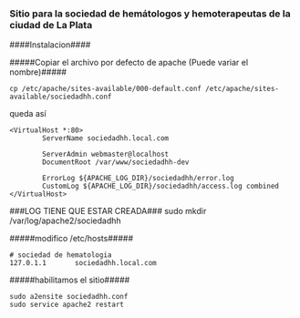 ### Sitio para la sociedad de hemátologos y hemoterapeutas de la ciudad de La Plata ###

####Instalacion####

#####Copiar el archivo por defecto de apache (Puede variar el nombre)#####

    cp /etc/apache/sites-available/000-default.conf /etc/apache/sites-available/sociedadhh.conf

queda así

    <VirtualHost *:80>
            ServerName sociedadhh.local.com

            ServerAdmin webmaster@localhost
            DocumentRoot /var/www/sociedadhh-dev

            ErrorLog ${APACHE_LOG_DIR}/sociedadhh/error.log
            CustomLog ${APACHE_LOG_DIR}/sociedadhh/access.log combined
    </VirtualHost>

###LOG TIENE QUE ESTAR CREADA###
    sudo mkdir /var/log/apache2/sociedadhh

#####modifico /etc/hosts#####

    # sociedad de hematologia
    127.0.1.1       sociedadhh.local.com

 #####habilitamos el sitio#####

    sudo a2ensite sociedadhh.conf
    sudo service apache2 restart